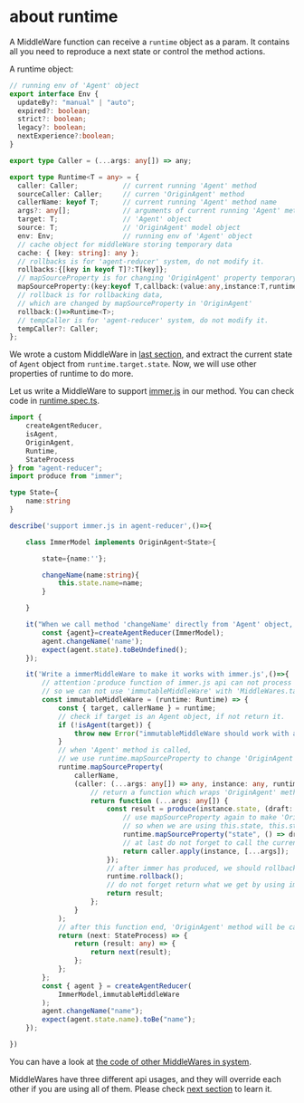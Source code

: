 # about runtime

A MiddleWare function can receive a `runtime` object as a param. It contains all you need to reproduce a next state or control the method actions.

A runtime object:
```typescript
// running env of 'Agent' object
export interface Env {
  updateBy?: "manual" | "auto";
  expired?: boolean;
  strict?: boolean;
  legacy?: boolean;
  nextExperience?:boolean;
}

export type Caller = (...args: any[]) => any;

export type Runtime<T = any> = {
  caller: Caller;           // current running 'Agent' method
  sourceCaller: Caller;     // curren 'OriginAgent' method
  callerName: keyof T;      // current running 'Agent' method name
  args?: any[];             // arguments of current running 'Agent' method
  target: T;                // 'Agent' object
  source: T;                // 'OriginAgent' model object
  env: Env;                 // running env of 'Agent' object
  // cache object for middleWare storing temporary data
  cache: { [key: string]: any };
  // rollbacks is for 'agent-reducer' system, do not modify it.
  rollbacks:{[key in keyof T]?:T[key]};
  // mapSourceProperty is for changing 'OriginAgent' property temporary
  mapSourceProperty:(key:keyof T,callback:(value:any,instance:T,runtime:Runtime<T>)=>any)=>Runtime<T>;
  // rollback is for rollbacking data,
  // which are changed by mapSourceProperty in 'OriginAgent'
  rollback:()=>Runtime<T>;
  // tempCaller is for 'agent-reducer' system, do not modify it.
  tempCaller?: Caller;
};
```
We wrote a custom MiddleWare in [last section](https://github.com/filefoxper/agent-reducer/blob/master/documents/en/guides/about_middle_ware.md), and extract the current state of `Agent` object from `runtime.target.state`. Now, we will use other properties of runtime to do more.

Let us write a MiddleWare to support [immer.js](https://github.com/immerjs/immer) in our method. You can check code in [runtime.spec.ts](https://github.com/filefoxper/agent-reducer/blob/master/test/en/guides/runtime.spec.ts).

```typescript
import {
    createAgentReducer,
    isAgent,
    OriginAgent,
    Runtime,
    StateProcess
} from "agent-reducer";
import produce from "immer";

type State={
    name:string
}

describe('support immer.js in agent-reducer',()=>{

    class ImmerModel implements OriginAgent<State>{

        state={name:''};

        changeName(name:string){
            this.state.name=name;
        }

    }

    it("When we call method 'changeName' directly from 'Agent' object, we can get a undefined as next state",()=>{
        const {agent}=createAgentReducer(ImmerModel);
        agent.changeName('name');
        expect(agent.state).toBeUndefined();
    });

    it('Write a immerMiddleWare to make it works with immer.js',()=>{
        // attention：produce function of immer.js api can not process an async function,
        // so we can not use 'immutableMiddleWare' with 'MiddleWares.takePromiseResolve'.
        const immutableMiddleWare = (runtime: Runtime) => {
            const { target, callerName } = runtime;
            // check if target is an Agent object, if not return it.
            if (!isAgent(target)) {
                throw new Error("immutableMiddleWare should work with an agent object");
            }
            // when 'Agent' method is called,
            // we use runtime.mapSourceProperty to change 'OriginAgent' method to be a immer support function temporary.
            runtime.mapSourceProperty(
                callerName,
                (caller: (...args: any[]) => any, instance: any, runtime: Runtime) => {
                    // return a function which wraps 'OriginAgent' method be a immer support function.
                    return function (...args: any[]) {
                        const result = produce(instance.state, (draft: any) => {
                            // use mapSourceProperty again to make 'OriginAgent' state to be a immer draft temporary.
                            // so when we are using this.state, this.state will be a immer draft object.
                            runtime.mapSourceProperty("state", () => draft);
                            // at last do not forget to call the current 'OriginAgent' method.
                            return caller.apply(instance, [...args]);
                        });
                        // after immer has produced, we should rollback what we changed temporary by using mapSourceProperty.
                        runtime.rollback();
                        // do not forget return what we get by using immer.js
                        return result;
                    };
                }
            );
            // after this function end, 'OriginAgent' method will be called.
            return (next: StateProcess) => {
                return (result: any) => {
                    return next(result);
                };
            };
        };
        const { agent } = createAgentReducer(
            ImmerModel,immutableMiddleWare
        );
        agent.changeName("name");
        expect(agent.state.name).toBe("name");
    });

})
```
You can have a look at [the code of other MiddleWares in system](https://github.com/filefoxper/agent-reducer/blob/master/src/libs/middleWares.ts).

MiddleWares have three different api usages, and they will override each other if you are using all of them. Please check [next section](https://github.com/filefoxper/agent-reducer/blob/master/documents/en/guides/about_middle_ware_override.md) to learn it. 